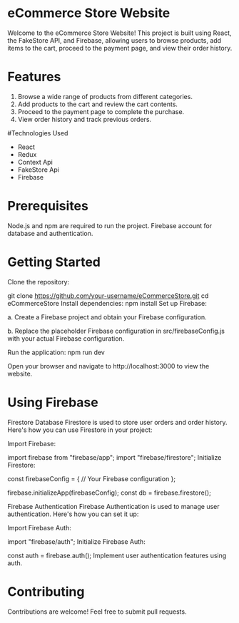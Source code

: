 
# eCommerce Store Website
Welcome to the eCommerce Store Website! This project is built using React, the FakeStore API, and Firebase, allowing users to browse products, add items to the cart, proceed to the payment page, and view their order history.

# Features 
1.  Browse a wide range of products from different categories.
2.  Add products to the cart and review the cart contents.
3.  Proceed to the payment page to complete the purchase.
4. View order history and track previous orders.

#Technologies Used
 - React
 - Redux
 - Context Api
 - FakeStore Api
 - Firebase
   

# Prerequisites
Node.js and npm are required to run the project.
Firebase account for database and authentication.

# Getting Started
Clone the repository:

  git clone https://github.com/your-username/eCommerceStore.git
  cd eCommerceStore
  Install dependencies:
  npm install
  Set up Firebase:

a. Create a Firebase project and obtain your Firebase configuration.

b. Replace the placeholder Firebase configuration in src/firebaseConfig.js with your actual Firebase configuration.

Run the application:
npm run dev

Open your browser and navigate to http://localhost:3000 to view the website.
# Using Firebase
Firestore Database
Firestore is used to store user orders and order history. Here's how you can use Firestore in your project:

 Import Firebase:

import firebase from "firebase/app";
import "firebase/firestore";
Initialize Firestore:

const firebaseConfig = {
  // Your Firebase configuration
};

firebase.initializeApp(firebaseConfig);
const db = firebase.firestore();

Firebase Authentication
Firebase Authentication is used to manage user authentication. Here's how you can set it up:

Import Firebase Auth:

import "firebase/auth";
Initialize Firebase Auth:

const auth = firebase.auth();
Implement user authentication features using auth.

# Contributing
Contributions are welcome! Feel free to submit pull requests.
